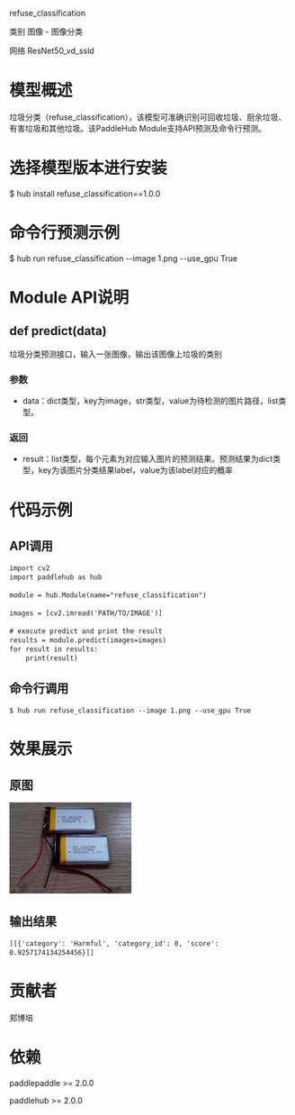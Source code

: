 refuse_classification

类别 图像 - 图像分类

网络 ResNet50_vd_ssld

# 模型概述
垃圾分类（refuse_classification），该模型可准确识别可回收垃圾、厨余垃圾、有害垃圾和其他垃圾。该PaddleHub Module支持API预测及命令行预测。

# 选择模型版本进行安装
$ hub install refuse_classification==1.0.0

# 命令行预测示例
$ hub run refuse_classification --image 1.png --use_gpu True

# Module API说明
## def predict(data)
垃圾分类预测接口，输入一张图像，输出该图像上垃圾的类别
### 参数
- data：dict类型，key为image，str类型，value为待检测的图片路径，list类型。

### 返回
- result：list类型，每个元素为对应输入图片的预测结果。预测结果为dict类型，key为该图片分类结果label，value为该label对应的概率

# 代码示例

## API调用

~~~
import cv2
import paddlehub as hub

module = hub.Module(name="refuse_classification")

images = [cv2.imread('PATH/TO/IMAGE')]

# execute predict and print the result
results = module.predict(images=images)
for result in results:
    print(result)
~~~

## 命令行调用
~~~
$ hub run refuse_classification --image 1.png --use_gpu True
~~~

# 效果展示

## 原图
<img src="/docs/imgs/Image_Classification_harmful_garbage.png">

## 输出结果
~~~
[[{'category': 'Harmful', 'category_id': 0, 'score': 0.9257174134254456}]]
~~~

# 贡献者
郑博培

# 依赖
paddlepaddle >= 2.0.0

paddlehub >= 2.0.0
